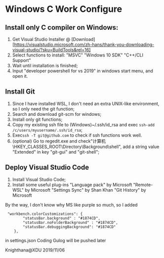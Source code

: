 <meta http-equiv="Content-Type" content="text/html; charset=utf-8">

# Windows C Work Configure

## Install only C compiler on Windows:

1. Get Visual Studio Installer @ [Download][https://visualstudio.microsoft.com/zh-hans/thank-you-downloading-visual-studio/?sku=BuildTools&rel=16]
2. Select functions to install:
    "MSVC"
    "Windows 10 SDK"
    "C++/CLI Support"
3. Wait until installation is finished;
4. Input "developer powershell for vs 2019" in windows start menu, and open it.

## Install Git

1. Since I have installed WSL, I don't need an extra UNIX-like environment, so I only need the git function;
2. Search and download git-scm for windows;
3. Install only git functions;
4. Copy my existing ssh file to (Windows)~/.ssh/id_rsa and exec `ssh-add /c/users/myusername/.ssh/id_rsa`;
5. Exec`ssh -T git@github.com` to check if ssh functions work well.
6. (optional) Go to regedit.exe and check"计算机\HKEY_CLASSES_ROOT\Directory\Background\shell", add a string value "Extended" in key "git-gui" and "git-shell";

## Deploy Visual Studio Code

1. Install Visual Studio Code;
2. Install some useful plug-ins
    "Language pack" by Microsoft
    "Remote-WSL" by Microsoft
    "Settings Sync" by Shan Khan
    "Git History" by Microsoft

By the way, I don't know why MS like purple so much, so I added
```
 "workbench.colorCustomizations": {
        "statusBar.background" : "#1874CD",
        "statusBar.noFolderBackground" : "#1874CD",
        "statusBar.debuggingBackground": "#1874CD"
    },
```
in settings.json
Coding Gulog will be pushed later

Knighthana@XDU
2019/11/06
